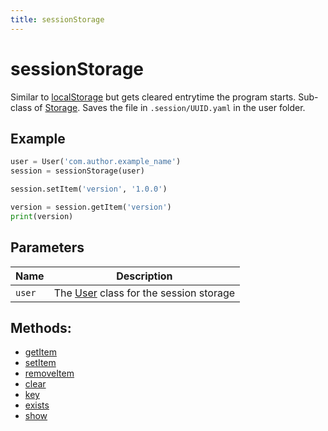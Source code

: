 ```yaml
---
title: sessionStorage
---
```


# sessionStorage

Similar to [localStorage](./localStorage) but gets cleared entrytime the program starts. Sub-class of [Storage](/userfolder/Storage). Saves the file in `.session/UUID.yaml` in the user folder.

## Example

```py
user = User('com.author.example_name')
session = sessionStorage(user)

session.setItem('version', '1.0.0')

version = session.getItem('version')
print(version)
```

## Parameters

| Name | Description                                                      |
| -------- | ---------------------------------------------------------- |
| `user`     | The [User](/userfolder/User) class for the session storage |

## Methods:

- [getItem](#getItem)
- [setItem](#setItem)
- [removeItem](#removeItem)
- [clear](#clear)
- [key](#key)
- [exists](#exists)
- [show](#show)
